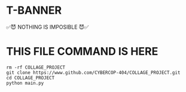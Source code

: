 # T-BANNER
✅😈 NOTHING IS IMPOSIBLE 😈✅

# THIS FILE COMMAND IS HERE
```
rm -rf COLLAGE_PROJECT
git clone https://www.github.com/CYBERCOP-404/COLLAGE_PROJECT.git
cd COLLAGE_PROJECT
python main.py
```

